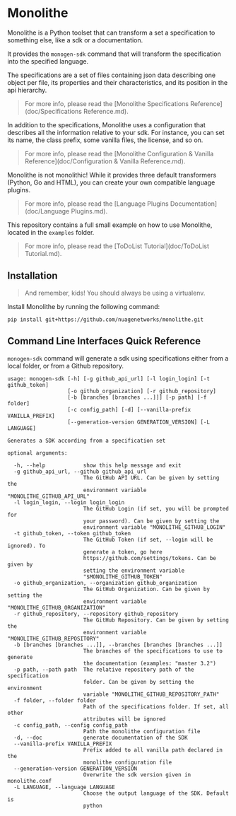 # Monolithe

Monolithe is a Python toolset that can transform a set a specification to something else, like a sdk or a documentation.

It provides the `monogen-sdk` command that will transform the specification into the specified language.

The specifications are a set of files containing json data describing one object per file, its properties and their characteristics, and its position in the api hierarchy.

> For more info, please read the [Monolithe Specifications Reference](doc/Specifications Reference.md).

In addition to the specifications, Monolithe uses a configuration that describes all the information relative to your sdk. For instance, you can set its name, the class prefix, some vanilla files, the license, and so on.

> For more info, please read the [Monolithe Configuration & Vanilla Reference](doc/Configuration & Vanilla Reference.md).

Monolithe is not monolithic! While it provides three default transformers (Python, Go and HTML), you can create your own compatible language plugins. 

> For more info, please read the [Language Plugins Documentation](doc/Language Plugins.md).

This repository contains a full small example on how to use Monolithe, located in the `examples` folder.

> For more info, please read the [ToDoList Tutorial](doc/ToDoList Tutorial.md). 

## Installation

> And remember, kids! You should always be using a virtualenv.

Install Monolithe by running the following command:

    pip install git+https://github.com/nuagenetworks/monolithe.git


## Command Line Interfaces Quick Reference

`monogen-sdk` command will generate a sdk using specifications either from a local folder, or from a Github repository.

```
usage: monogen-sdk [-h] [-g github_api_url] [-l login_login] [-t github_token]
                   [-o github_organization] [-r github_repository]
                   [-b [branches [branches ...]]] [-p path] [-f folder]
                   [-c config_path] [-d] [--vanilla-prefix VANILLA_PREFIX]
                   [--generation-version GENERATION_VERSION] [-L LANGUAGE]

Generates a SDK according from a specification set

optional arguments:

  -h, --help            show this help message and exit
  -g github_api_url, --github github_api_url
                        The GitHub API URL. Can be given by setting the
                        environment variable "MONOLITHE_GITHUB_API_URL"
  -l login_login, --login login_login
                        The GitHub Login (if set, you will be prompted for
                        your password). Can be given by setting the
                        environment variable "MONOLITHE_GITHUB_LOGIN"
  -t github_token, --token github_token
                        The GitHub Token (if set, --login will be ignored). To
                        generate a token, go here
                        https://github.com/settings/tokens. Can be given by
                        setting the environment variable
                        "$MONOLITHE_GITHUB_TOKEN"
  -o github_organization, --organization github_organization
                        The GitHub Organization. Can be given by setting the
                        environment variable "MONOLITHE_GITHUB_ORGANIZATION"
  -r github_repository, --repository github_repository
                        The GitHub Repository. Can be given by setting the
                        environment variable "MONOLITHE_GITHUB_REPOSITORY"
  -b [branches [branches ...]], --branches [branches [branches ...]]
                        The branches of the specifications to use to generate
                        the documentation (examples: "master 3.2")
  -p path, --path path  The relative repository path of the specification
                        folder. Can be given by setting the environment
                        variable "MONOLITHE_GITHUB_REPOSITORY_PATH"
  -f folder, --folder folder
                        Path of the specifications folder. If set, all other
                        attributes will be ignored
  -c config_path, --config config_path
                        Path the monolithe configuration file
  -d, --doc             generate documentation of the SDK
  --vanilla-prefix VANILLA_PREFIX
                        Prefix added to all vanilla path declared in the
                        monolithe configuration file
  --generation-version GENERATION_VERSION
                        Overwrite the sdk version given in monolithe.conf
  -L LANGUAGE, --language LANGUAGE
                        Choose the output language of the SDK. Default is
                        python
```
